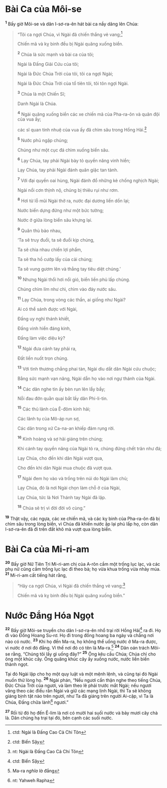 # Bài Ca của Môi-se

<sup><b>1</b></sup> Bấy giờ Môi-se và dân I-sơ-ra-ên hát bài ca nầy dâng lên Chúa:

> “Tôi ca ngợi Chúa, vì Ngài đã chiến thắng vẻ vang;[^1-2162d9ee-24f4-43c9-a77a-db58d5bc1e8b]
>
> Chiến mã và kỵ binh đều bị Ngài quăng xuống biển.
>
> <sup><b>2</b></sup> Chúa là sức mạnh và bài ca của tôi;
>
> Ngài là Ðấng Giải Cứu của tôi;
>
> Ngài là Ðức Chúa Trời của tôi, tôi ca ngợi Ngài;
>
> Ngài là Ðức Chúa Trời của tổ tiên tôi, tôi tôn ngợi Ngài.
>
> <sup><b>3</b></sup> Chúa là một Chiến Sĩ;
>
> Danh Ngài là Chúa.
>
> <sup><b>4</b></sup> Ngài quăng xuống biển các xe chiến mã của Pha-ra-ôn và quân đội của vua ấy;
>
> các sĩ quan tinh nhuệ của vua ấy đã chìm sâu trong Hồng Hải.[^2-2162d9ee-24f4-43c9-a77a-db58d5bc1e8b]
>
> <sup><b>5</b></sup> Nước phủ ngập chúng;
>
> Chúng như một cục đá chìm xuống biển sâu.
>
> <sup><b>6</b></sup> Lạy Chúa, tay phải Ngài bày tỏ quyền năng vinh hiển;
>
> Lạy Chúa, tay phải Ngài đánh quân giặc tan tành.
>
> <sup><b>7</b></sup> Với đại quyền oai hùng, Ngài đánh đổ những kẻ chống nghịch Ngài;
>
> Ngài nổi cơn thịnh nộ, chúng bị thiêu rụi như rơm.
>
> <sup><b>8</b></sup> Hơi từ lỗ mũi Ngài thở ra, nước đại dương liền dồn lại;
>
> Nước biển dựng đứng như một bức tường;
>
> Nước ở giữa lòng biển sâu khựng lại.
>
> <sup><b>9</b></sup> Quân thù bảo nhau,
>
> ‘Ta sẽ truy đuổi, ta sẽ đuổi kịp chúng,
>
> Ta sẽ chia nhau chiến lợi phẩm,
>
> Ta sẽ tha hồ cướp lấy của cải chúng;
>
> Ta sẽ vung gươm lên và thẳng tay tiêu diệt chúng.’
>
> <sup><b>10</b></sup> Nhưng Ngài thổi hơi nổi gió, biển liền phủ lấp chúng.
>
> Chúng chìm lỉm như chì, chìm vào đáy nước sâu.
>
> <sup><b>11</b></sup> Lạy Chúa, trong vòng các thần, ai giống như Ngài?
>
> Ai có thể sánh được với Ngài,
>
> Ðấng uy nghi thánh khiết,
>
> Ðấng vinh hiển đáng kinh,
>
> Ðấng làm việc diệu kỳ?
>
> <sup><b>12</b></sup> Ngài đưa cánh tay phải ra,
>
> Ðất liền nuốt trọn chúng.
>
> <sup><b>13</b></sup> Với tình thương chẳng phai tàn, Ngài dìu dắt dân Ngài cứu chuộc;
>
> Bằng sức mạnh vạn năng, Ngài dẫn họ vào nơi ngự thánh của Ngài.
>
> <sup><b>14</b></sup> Các dân nghe tin ấy bèn run lên lẩy bẩy;
>
> Nỗi đau đớn quằn quại bắt lấy dân Phi-li-tin.
>
> <sup><b>15</b></sup> Các thủ lãnh của Ê-đôm kinh hãi;
>
> Các lãnh tụ của Mô-áp run sợ,
>
> Các dân trong xứ Ca-na-an khiếp đảm rụng rời.
>
> <sup><b>16</b></sup> Kinh hoàng và sợ hãi giáng trên chúng;
>
> Khi cánh tay quyền năng của Ngài tỏ ra, chúng đứng chết trân như đá;
>
> Lạy Chúa, cho đến khi dân Ngài vượt qua,
>
> Cho đến khi dân Ngài mua chuộc đã vượt qua.
>
> <sup><b>17</b></sup> Ngài đem họ vào và trồng trên núi do Ngài làm chủ;
>
> Lạy Chúa, đó là nơi Ngài chọn làm chỗ ở của Ngài,
>
> Lạy Chúa, tức là Nơi Thánh tay Ngài đã lập.
>
> <sup><b>18</b></sup> Chúa sẽ trị vì đời đời vô cùng.”

<sup><b>19</b></sup> Thật vậy, các ngựa, các xe chiến mã, và các kỵ binh của Pha-ra-ôn đã bị chìm sâu trong lòng biển, vì Chúa đã khiến nước ập lại phủ lấp họ, còn dân I-sơ-ra-ên đã đi trên đất khô mà vượt qua lòng biển.

# Bài Ca của Mi-ri-am

<sup><b>20</b></sup> Bấy giờ Nữ Tiên Tri Mi-ri-am chị của A-rôn cầm một trống lục lạc, và các phụ nữ cũng cầm trống lục lạc đi theo bà; họ vừa khua trống vừa nhảy múa. <sup><b>21</b></sup> Mi-ri-am cất tiếng hát rằng,

> “Hãy ca ngợi Chúa, vì Ngài đã chiến thắng vẻ vang;[^3-2162d9ee-24f4-43c9-a77a-db58d5bc1e8b]
>
> Chiến mã và kỵ binh đều bị Ngài quăng xuống biển.”

# Nước Ðắng Hóa Ngọt

<sup><b>22</b></sup> Bấy giờ Môi-se truyền cho dân I-sơ-ra-ên nhổ trại rời Hồng Hải[^4-2162d9ee-24f4-43c9-a77a-db58d5bc1e8b] ra đi. Họ đi vào Đồng Hoang Su-rơ. Họ đi trong đồng hoang ba ngày và chẳng nơi nào có nước. <sup><b>23</b></sup> Khi họ đến Ma-ra, họ không thể uống nước ở Ma-ra được, vì nước ở nơi đó đắng. Vì thế nơi đó có tên là Ma-ra.[^5-2162d9ee-24f4-43c9-a77a-db58d5bc1e8b] <sup><b>24</b></sup> Dân oán trách Môi-se rằng, “Chúng tôi lấy gì uống đây?” <sup><b>25</b></sup> Ông kêu cầu Chúa; Chúa chỉ cho ông một khúc cây. Ông quăng khúc cây ấy xuống nước, nước liền biến thành ngọt.

Tại đó Ngài lập cho họ một quy luật và một mệnh lệnh, và cũng tại đó Ngài muốn thử lòng họ. <sup><b>26</b></sup> Ngài phán, “Nếu ngươi cẩn thận nghe theo tiếng Chúa, Ðức Chúa Trời của ngươi, và làm theo lẽ phải trước mắt Ngài; nếu ngươi vâng theo các điều răn Ngài và giữ các mạng lịnh Ngài, thì Ta sẽ không giáng bịnh tật nào trên ngươi, như Ta đã giáng trên người Ai-cập, vì Ta là Chúa, Ðấng chữa lành[^6-2162d9ee-24f4-43c9-a77a-db58d5bc1e8b] ngươi.”

<sup><b>27</b></sup> Rồi từ đó họ đến Ê-lim là nơi có mười hai suối nước và bảy mươi cây chà là. Dân chúng hạ trại tại đó, bên cạnh các suối nước.

[^1-2162d9ee-24f4-43c9-a77a-db58d5bc1e8b]: ctd: Ngài là Ðấng Cao Cả Chí Tôn

[^2-2162d9ee-24f4-43c9-a77a-db58d5bc1e8b]: ctd: Biển Sậy

[^3-2162d9ee-24f4-43c9-a77a-db58d5bc1e8b]: nt: Ngài là Ðấng Cao Cả Chí Tôn

[^4-2162d9ee-24f4-43c9-a77a-db58d5bc1e8b]: ctd: Biển Sậy

[^5-2162d9ee-24f4-43c9-a77a-db58d5bc1e8b]: Ma-ra _nghĩa là_ đắng

[^6-2162d9ee-24f4-43c9-a77a-db58d5bc1e8b]: nt: Yahweh Rapha
